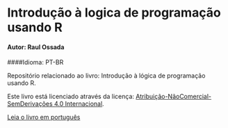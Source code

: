 # Introdução à logica de programação usando R

#### Autor: Raul Ossada
####Idioma: PT-BR

Repositório relacionado ao livro: Introdução à lógica de programação usando R.

Este livro está licenciado através da licença: [Atribuição-NãoComercial-SemDerivações 4.0 Internacional](http://creativecommons.org/licenses/by-nc-nd/4.0/).

[Leia o livro em português](pt-br/SUMMARY.md)
